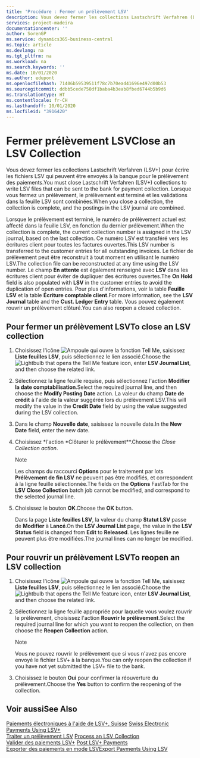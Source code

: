 ```yaml
---
title: 'Procédure : Fermer un prélèvement LSV'
description: Vous devez fermer les collections Lastschrift Verfahren (LSV+) pour écrire les fichiers LSV qui peuvent être envoyés à la banque pour le prélèvement des paiements. Lorsque vous fermez un prélèvement, le prélèvement est terminé et les validations dans la feuille LSV sont combinées.
services: project-madeira
documentationcenter: ''
author: SorenGP
ms.service: dynamics365-business-central
ms.topic: article
ms.devlang: na
ms.tgt_pltfrm: na
ms.workload: na
ms.search.keywords: ''
ms.date: 10/01/2020
ms.author: edupont
ms.openlocfilehash: 71406b59539511f78c7b70ead41696e497d00b53
ms.sourcegitcommit: ddbb5cede750df1baba4b3eab8fbed6744b5b9d6
ms.translationtype: HT
ms.contentlocale: fr-CH
ms.lasthandoff: 10/01/2020
ms.locfileid: "3916420"
---
```

# <a name="close-an-lsv-collection"></a><span data-ttu-id="700f2-104">Fermer prélèvement LSV</span><span class="sxs-lookup"><span data-stu-id="700f2-104">Close an LSV Collection</span></span>
<span data-ttu-id="700f2-105">Vous devez fermer les collections Lastschrift Verfahren (LSV+) pour écrire les fichiers LSV qui peuvent être envoyés à la banque pour le prélèvement des paiements.</span><span class="sxs-lookup"><span data-stu-id="700f2-105">You must close Lastschrift Verfahren (LSV+) collections to write LSV files that can be sent to the bank for payment collection.</span></span> <span data-ttu-id="700f2-106">Lorsque vous fermez un prélèvement, le prélèvement est terminé et les validations dans la feuille LSV sont combinées.</span><span class="sxs-lookup"><span data-stu-id="700f2-106">When you close a collection, the collection is complete, and the postings in the LSV journal are combined.</span></span>  

<span data-ttu-id="700f2-107">Lorsque le prélèvement est terminé, le numéro de prélèvement actuel est affecté dans la feuille LSV, en fonction du dernier prélèvement.</span><span class="sxs-lookup"><span data-stu-id="700f2-107">When the collection is complete, the current collection number is assigned in the LSV journal, based on the last collection.</span></span> <span data-ttu-id="700f2-108">Ce numéro LSV est transféré vers les écritures client pour toutes les factures ouvertes.</span><span class="sxs-lookup"><span data-stu-id="700f2-108">This LSV number is transferred to the customer entries for all outstanding invoices.</span></span> <span data-ttu-id="700f2-109">Le fichier de prélèvement peut être reconstruit à tout moment en utilisant le numéro LSV.</span><span class="sxs-lookup"><span data-stu-id="700f2-109">The collection file can be reconstructed at any time using the LSV number.</span></span> <span data-ttu-id="700f2-110">Le champ **En attente** est également renseigné avec **LSV** dans les écritures client pour éviter de dupliquer des écritures ouvertes.</span><span class="sxs-lookup"><span data-stu-id="700f2-110">The **On Hold** field is also populated with **LSV** in the customer entries to avoid the duplication of open entries.</span></span> <span data-ttu-id="700f2-111">Pour plus d'informations, voir la table **Feuille LSV** et la table **Écriture comptable client**.</span><span class="sxs-lookup"><span data-stu-id="700f2-111">For more information, see the **LSV Journal** table and the **Cust. Ledger Entry** table.</span></span> <span data-ttu-id="700f2-112">Vous pouvez également rouvrir un prélèvement clôturé.</span><span class="sxs-lookup"><span data-stu-id="700f2-112">You can also reopen a closed collection.</span></span>  

## <a name="to-close-an-lsv-collection"></a><span data-ttu-id="700f2-113">Pour fermer un prélèvement LSV</span><span class="sxs-lookup"><span data-stu-id="700f2-113">To close an LSV collection</span></span>  

1.  <span data-ttu-id="700f2-114">Choisissez l'icône ![Ampoule qui ouvre la fonction Tell Me](../../media/ui-search/search_small.png "Dites-moi ce que vous voulez faire"), saisissez **Liste feuilles LSV**, puis sélectionnez le lien associé.</span><span class="sxs-lookup"><span data-stu-id="700f2-114">Choose the ![Lightbulb that opens the Tell Me feature](../../media/ui-search/search_small.png "Tell me what you want to do") icon, enter **LSV Journal List**, and then choose the related link.</span></span>  
2.  <span data-ttu-id="700f2-115">Sélectionnez la ligne feuille requise, puis sélectionnez l'action **Modifier la date comptabilisation**.</span><span class="sxs-lookup"><span data-stu-id="700f2-115">Select the required journal line, and then choose the **Modify Posting Date** action.</span></span> <span data-ttu-id="700f2-116">La valeur du champ **Date de crédit** à l'aide de la valeur suggérée lors du prélèvement LSV.</span><span class="sxs-lookup"><span data-stu-id="700f2-116">This will modify the value in the **Credit Date** field by using the value suggested during the LSV collection.</span></span>  
3.  <span data-ttu-id="700f2-117">Dans le champ **Nouvelle date**, saisissez la nouvelle date.</span><span class="sxs-lookup"><span data-stu-id="700f2-117">In the **New Date** field, enter the new date.</span></span>  
4.  <span data-ttu-id="700f2-118">Choisissez \*l'action \*Clôturer le prélèvement\*\*.</span><span class="sxs-lookup"><span data-stu-id="700f2-118">Choose the **Close Collection* action*.</span></span>  

    > [!NOTE]  
    >  <span data-ttu-id="700f2-119">Les champs du raccourci **Options** pour le traitement par lots **Prélèvement de fin LSV** ne peuvent pas être modifiés, et correspondent à la ligne feuille sélectionnée.</span><span class="sxs-lookup"><span data-stu-id="700f2-119">The fields on the **Options** FastTab for the **LSV Close Collection** batch job cannot be modified, and correspond to the selected journal line.</span></span>  

5.  <span data-ttu-id="700f2-120">Choisissez le bouton **OK**.</span><span class="sxs-lookup"><span data-stu-id="700f2-120">Choose the **OK** button.</span></span>  

    <span data-ttu-id="700f2-121">Dans la page **Liste feuilles LSV**, la valeur du champ **Statut LSV** passe de **Modifier** à **Lancé**.</span><span class="sxs-lookup"><span data-stu-id="700f2-121">On the **LSV Journal List** page, the value in the **LSV Status** field is changed from **Edit** to **Released**.</span></span> <span data-ttu-id="700f2-122">Les lignes feuille ne peuvent plus être modifiées.</span><span class="sxs-lookup"><span data-stu-id="700f2-122">The journal lines can no longer be modified.</span></span>  

## <a name="to-reopen-an-lsv-collection"></a><span data-ttu-id="700f2-123">Pour rouvrir un prélèvement LSV</span><span class="sxs-lookup"><span data-stu-id="700f2-123">To reopen an LSV collection</span></span>  

1.  <span data-ttu-id="700f2-124">Choisissez l'icône ![Ampoule qui ouvre la fonction Tell Me](../../media/ui-search/search_small.png "Dites-moi ce que vous voulez faire"), saisissez **Liste feuilles LSV**, puis sélectionnez le lien associé.</span><span class="sxs-lookup"><span data-stu-id="700f2-124">Choose the ![Lightbulb that opens the Tell Me feature](../../media/ui-search/search_small.png "Tell me what you want to do") icon, enter **LSV Journal List**, and then choose the related link.</span></span>  
2.  <span data-ttu-id="700f2-125">Sélectionnez la ligne feuille appropriée pour laquelle vous voulez rouvrir le prélèvement, choisissez l'action **Rouvrir le prélèvement**.</span><span class="sxs-lookup"><span data-stu-id="700f2-125">Select the required journal line for which you want to reopen the collection, on then choose the **Reopen Collection** action.</span></span>  

    > [!NOTE]  
    >  <span data-ttu-id="700f2-126">Vous ne pouvez rouvrir le prélèvement que si vous n'avez pas encore envoyé le fichier LSV+ à la banque.</span><span class="sxs-lookup"><span data-stu-id="700f2-126">You can only reopen the collection if you have not yet submitted the LSV+ file to the bank.</span></span>  

3.  <span data-ttu-id="700f2-127">Choisissez le bouton **Oui** pour confirmer la réouverture du prélèvement.</span><span class="sxs-lookup"><span data-stu-id="700f2-127">Choose the **Yes** button to confirm the reopening of the collection.</span></span>  

## <a name="see-also"></a><span data-ttu-id="700f2-128">Voir aussi</span><span class="sxs-lookup"><span data-stu-id="700f2-128">See Also</span></span>  
 <span data-ttu-id="700f2-129">[Paiements électroniques à l'aide de LSV+, Suisse](swiss-electronic-payments-using-lsv-.md) </span><span class="sxs-lookup"><span data-stu-id="700f2-129">[Swiss Electronic Payments Using LSV+](swiss-electronic-payments-using-lsv-.md) </span></span>  
 <span data-ttu-id="700f2-130">[Traiter un prélèvement LSV](how-to-process-an-lsv-collection.md) </span><span class="sxs-lookup"><span data-stu-id="700f2-130">[Process an LSV Collection](how-to-process-an-lsv-collection.md) </span></span>  
 <span data-ttu-id="700f2-131">[Valider des paiements LSV+](how-to-post-lsv-payments.md) </span><span class="sxs-lookup"><span data-stu-id="700f2-131">[Post LSV+ Payments](how-to-post-lsv-payments.md) </span></span>  
 [<span data-ttu-id="700f2-132">Exporter des paiements en mode LSV</span><span class="sxs-lookup"><span data-stu-id="700f2-132">Export Payments Using LSV</span></span>](how-to-export-payments-using-lsv.md)
